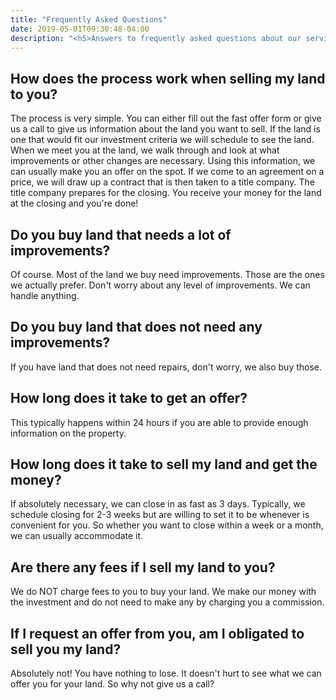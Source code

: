 ```yaml
---
title: "Frequently Asked Questions"
date: 2019-05-01T09:30:48-04:00
description: "<h5>Answers to frequently asked questions about our service.</h5>"
---
```

## How does the process work when selling my land to you?
The process is very simple. You can either fill out the fast offer form or give us a call to give us information about the land you want to sell. If the land is one that would fit our investment criteria we will schedule to see the land. When we meet you at the land, we walk through and look at what improvements or other changes are necessary. Using this information, we can usually make you an offer on the spot. If we come to an agreement on a price, we will draw up a contract that is then taken to a title company. The title company prepares for the closing. You receive your money for the land at the closing and you're done!
## Do you buy land that needs a lot of improvements?
Of course. Most of the land we buy need improvements. Those are the ones we actually prefer. Don't worry about any level of improvements. We can handle anything.
## Do you buy land that does not need any improvements?
If you have land that does not need repairs, don't worry, we also buy those.
## How long does it take to get an offer?
This typically happens within 24 hours if you are able to provide enough information on the property.
## How long does it take to sell my land and get the money?
If absolutely necessary, we can close in as fast as 3 days. Typically, we schedule closing for 2-3 weeks but are willing to set it to be whenever is convenient for you. So whether you want to close within a week or a month, we can usually accommodate it.
## Are there any fees if I sell my land to you?
We do NOT charge fees to you to buy your land. We make our money with the investment and do not need to make any by charging you a commission.
## If I request an offer from you, am I obligated to sell you my land?

Absolutely not! You have nothing to lose. It doesn't hurt to see what we can offer you for your land. So why not give us a call?